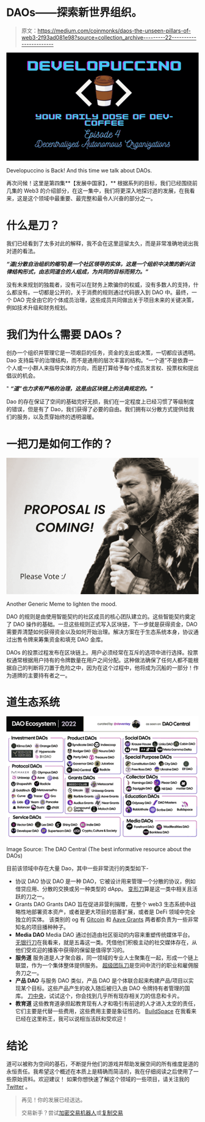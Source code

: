 # DAOs——探索新世界组织。

> 原文：<https://medium.com/coinmonks/daos-the-unseen-pillars-of-web3-2f93ad081e98?source=collection_archive---------22----------------------->

![](img/b3de7b21e97bb10cbc37a9f17c5faaa6.png)

Developuccino is Back! And this time we talk about DAOs.

再次问候！这里是第四集**【发展中国家】，** 根据系列的目标，我们已经围绕前几集的 Web3 的介绍部分，在这一集中，我们将更深入地探讨道的发展，在我看来，这是这个领域中最重要、最完整和最令人兴奋的部分之一。

# 什么是刀？

我们已经看到了太多对此的解释，我不会在这里逗留太久，而是非常准确地说出我对道的看法。

***“道(分散自治组织的缩写)是一个社区领导的实体，这是一个组织中决策的新兴法律结构形式，由志同道合的人组成，为共同的目标而努力。”***

没有未来规划的独裁者，没有可以在财务上欺骗你的权威，没有多数人的支持，什么都没有。一切都是公开的，关于消费的规则通过代码嵌入到 DAO 中。最终，一个 DAO 完全由它的个体成员治理，这些成员共同做出关于项目未来的关键决策，例如技术升级和财务规划。

# 我们为什么需要 DAOs？

创办一个组织并管理它是一项艰巨的任务，资金的支出或决策，一切都应该透明。Dao 支持扁平的治理结构，而不是通用的层次丰富的结构。“一个道”不是依靠一个人或一小群人来指导实体的方向，而是打算给予每个成员发言权、投票权和提出倡议的机会。

" ***“道”也力求有严格的治理，这是由区块链上的法典规定的。"***

Dao 的存在保证了空间的基础完好无损，我们在一定程度上已经习惯了等级制度的错误，但是有了 Dao，我们获得了必要的自由。我们拥有以分散方式提供给我们的服务，以及贯穿始终的透明温暖。

# 一把刀是如何工作的？

![](img/0de54f29336bf04eab3873e3b6fea1ca.png)

Another Generic Meme to lighten the mood.

DAO 的规则是由使用智能契约的社区成员的核心团队建立的。这些智能契约奠定了 DAO 操作的基础。一旦这些规则正式写入区块链，下一步就是获得资金，DAO 需要弄清楚如何获得资金以及如何开始治理。解决方案在于生态系统本身，协议通过出售令牌来筹集资金和填充 DAO 金库。

DAOs 的投票过程发布在区块链上。用户必须经常在互斥的选项中进行选择。投票权通常根据用户持有的令牌数量在用户之间分配。这种做法确保了任何人都不能根据自己的判断将刀置于危险之中，因为在这个过程中，他将成为沉船的一部分！作为道牌的主要持有者之一。

# 道生态系统

![](img/e029b722ab1ea33245d15451f0049287.png)

Image Source: The DAO Central (The best informative resource about the DAOs)

目前该领域中存在大量 Dao，其中一些非常流行的类型如下-

*   协议 DAO
    协议 DAO 是一种 DAO，它被设计用来管理一个分散的协议，例如借贷应用、分散的交换或另一种类型的 dApp。
    [变形刀](https://shapeshift.com/)算是这一类中相关且活跃的刀之一。
*   Grants DAO
    Grants DAO 旨在促进非营利捐赠，在整个 web3 生态系统中战略性地部署资本资产，或者是更大项目的慈善扩展，或者是 DeFi 领域中完全独立的实体。
    该类别的 og 有 [Gitcoin](https://gitcoin.co/) 和 [Aave Grants](https://aavegrants.org/) 两者都负责为一些非常知名的项目播种种子。
*   **Media DAO** Media DAO 通过创造由社区驱动的内容来重塑传统媒体平台。
    [无银行刀](https://banklesshq.com/)在我看来，就是五毒这一类。凭借他们积极主动的社交媒体存在，从他们受欢迎的播客中获得的保留是值得学习的。
*   **服务道** 服务道是人才聚合器，同一领域的专业人士聚集在一起，形成一个链上联盟，作为一个集体整体提供服务。
    [超级团队刀](https://superteam.fun/)是空间中流行的职业和雇佣服务刀之一。
*   **产品 DAO** 与服务 DAO 类似，产品 DAO 是个体联合起来构建产品/项目以实现某个目标。这些产品产生的收入随后被归入由 DAO 令牌持有者管理的国库。
    [刀中央](https://daocentral.com/)，试试这个，你会找到几乎所有现存相关刀的信息和卡片。
*   **教育道** 这些教育道承担起教育现有人才和吸引有前途的人才进入太空的责任，它们主要是代替一些费用，这些费用主要是象征性的。
    [BuildSpace](https://buildspace.so/) 在我看来已经在这里称王，我可以说相当活跃和受欢迎！

# 结论

道可以被称为空间的基石，不断提升他们的游戏并帮助发展空间的所有维度是道的永恒责任。我希望这个概述在本质上是精确而简洁的，我在仔细阅读之后使用了一些原始资料。欢迎建议！
如果你想快速了解这个领域的一些项目，请关注我的 [Twitter](https://twitter.com/MuktanshuM) 。

> 再见！你的发展已经送达。
> 
> 交易新手？尝试[加密交易机器人](/coinmonks/crypto-trading-bot-c2ffce8acb2a)或[复制交易](/coinmonks/top-10-crypto-copy-trading-platforms-for-beginners-d0c37c7d698c)